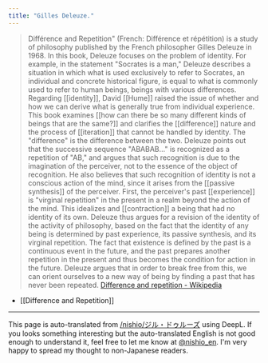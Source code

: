 ```yaml
---
title: "Gilles Deleuze."
---
```


> Différence and Repetition" (French: Différence et répétition) is a study of philosophy published by the French philosopher Gilles Deleuze in 1968.
>  In this book, Deleuze focuses on the problem of identity. For example, in the statement "Socrates is a man," Deleuze describes a situation in which what is used exclusively to refer to Socrates, an individual and concrete historical figure, is equal to what is commonly used to refer to human beings, beings with various differences.
>  Regarding [[identity]], David [[Hume]] raised the issue of whether and how we can derive what is generally true from individual experience. This book examines [[how can there be so many different kinds of beings that are the same?]] and clarifies the [[difference]] nature and the process of [[iteration]] that cannot be handled by identity. The "difference" is the difference between the two.
>  Deleuze points out that the successive sequence "ABABAB..." is recognized as a repetition of "AB," and argues that such recognition is due to the imagination of the perceiver, not to the essence of the object of recognition. He also believes that such recognition of identity is not a conscious action of the mind, since it arises from the [[passive synthesis]] of the perceiver. First, the perceiver's past [[experience]] is "virginal repetition" in the present in a realm beyond the action of the mind. This idealizes and [[contraction]] a being that had no identity of its own. Deleuze thus argues for a revision of the identity of the activity of philosophy, based on the fact that the identity of any being is determined by past experience, its passive synthesis, and its virginal repetition. The fact that existence is defined by the past is a continuous event in the future, and the past prepares another repetition in the present and thus becomes the condition for action in the future. Deleuze argues that in order to break free from this, we can orient ourselves to a new way of being by finding a past that has never been repeated.
[Difference and repetition - Wikipedia](https://ja.wikipedia.org/wiki/%E5%B7%AE%E7%95%B0%E3%81%A8%E5%8F%8D%E5%BE%A9)

- [[Difference and Repetition]]

---
This page is auto-translated from [/nishio/ジル・ドゥルーズ](https://scrapbox.io/nishio/ジル・ドゥルーズ) using DeepL. If you looks something interesting but the auto-translated English is not good enough to understand it, feel free to let me know at [@nishio_en](https://twitter.com/nishio_en). I'm very happy to spread my thought to non-Japanese readers.